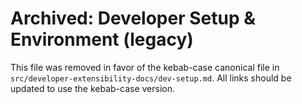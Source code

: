 # Archived: Developer Setup & Environment (legacy)

This file was removed in favor of the kebab-case canonical file in `src/developer-extensibility-docs/dev-setup.md`. All links should be updated to use the kebab-case version.
